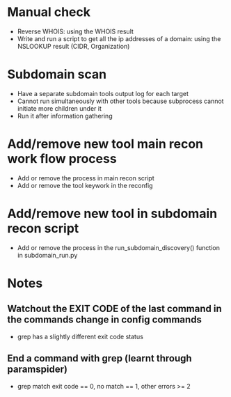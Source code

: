 # Manual check
+ Reverse WHOIS: using the WHOIS result
+ Write and run a script to get all the ip addresses of a domain: using the NSLOOKUP result (CIDR, Organization)

# Subdomain scan
+ Have a separate subdomain tools output log for each target
+ Cannot run simultaneously with other tools because subprocess cannot initiate more children under it
+ Run it after information gathering

# Add/remove new tool main recon work flow process
+ Add or remove the process in main recon script
+ Add or remove the tool keywork in the reconfig

# Add/remove new tool in subdomain recon script
+ Add or remove the process in the run_subdomain_discovery() function in subdomain_run.py

# Notes
## Watchout the EXIT CODE of the last command in the commands change in config commands
+ grep has a slightly different exit code status
## End a command with grep (learnt through paramspider)
+ grep match exit code == 0, no match == 1, other errors >= 2